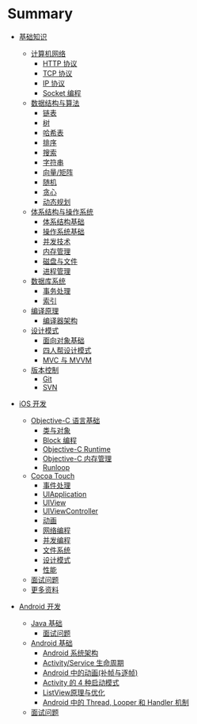 # Summary

* [基础知识](basic/README.md)
    * [计算机网络](basic/network/README.md)
        * [HTTP 协议](basic/network/HTTP.md)
        * [TCP 协议](basic/network/TCP.md)
        * [IP 协议](basic/network/IP.md)
        * [Socket 编程](basic/network/Socket-Programming-Basic.md)
    * [数据结构与算法](basic/algo/README.md)
        * [链表](basic/algo/Linked-List.md)
        * [树](basic/algo/Tree.md)
        * [哈希表](basic/algo/Hash-Table.md)
        * [排序](basic/algo/Sorting.md)
        * [搜索]()
        * [字符串]()
        * [向量/矩阵]()
        * [随机]()
        * [贪心]()
        * [动态规划]()
    * [体系结构与操作系统](basic/arch/README.md)
        * [体系结构基础](basic/arch/Arch.md)
        * [操作系统基础](basic/arch/OS.md)
        * [并发技术](basic/arch/Concurrency.md)
        * [内存管理](basic/arch/Memory-Management.md)
        * [磁盘与文件](basic/arch/Disk-And-File.md)
        * [进程管理]()
    * [数据库系统](basic/db/README.md)
        * [事务处理](basic/db/Transaction.md)
        * [索引](basic/db/DB-Index.md)
    * [编译原理](basic/compiler/README.md)
        * [编译器架构](basic/compiler/Compiler-Arch.md)
    * [设计模式](basic/design/README.md)
        * [面向对象基础](basic/design/OO-Basic.md)
        * [四人帮设计模式](basic/design/GOP.md)
        * [MVC 与 MVVM](basic/design/MVC.md)
    * [版本控制](basic/scm/README.md)
    	* [Git](basic/scm/Git.md)
    	* [SVN](basic/scm/SVN.md)
* [iOS 开发](iOS/README.md)
    * [Objective-C 语言基础](iOS/ObjC-Basic/README.md)
        * [类与对象](iOS/ObjC-Basic/Class.md)
        * [Block 编程](iOS/ObjC-Basic/Block.md)
        * [Objective-C Runtime](iOS/ObjC-Basic/Runtime.md)
        * [Objective-C 内存管理](iOS/ObjC-Basic/MM.md)
        * [Runloop](iOS/ObjC-Basic/Runloop.md)
    * [Cocoa Touch](iOS/Cocoa-Touch/README.md)
        * [事件处理](iOS/Cocoa-Touch/Event-Handling.md)
        * [UIApplication](iOS/Cocoa-Touch/UIApplication.md)
        * [UIView](iOS/Cocoa-Touch/UIView-Basic.md)
        * [UIViewController](iOS/Cocoa-Touch/UIViewController.md)
        * [动画](iOS/Cocoa-Touch/Animation.md)
        * [网络编程](iOS/Cocoa-Touch/Network.md)
        * [并发编程](iOS/Cocoa-Touch/Multithreading.md)
        * [文件系统](iOS/Cocoa-Touch/File-System.md)
        * [设计模式](iOS/Cocoa-Touch/Design.md)
        * [性能](iOS/Cocoa-Touch/Performance.md)
    * [面试问题](iOS/Questions.md)
    * [更多资料](iOS/More.md)

* [Android 开发](Android/README.md)
    * [Java 基础](Android/Java/README.md)
        * [面试问题](Android/Java/Questions.md)
    * [Android 基础](Android/basic/README.md)
        * [Android 系统架构](Android/basic/Android-Arch.md)
        * [Activity/Service 生命周期](Android/basic/Activity-Service-Lifecircle.md)
        * [Android 中的动画(补帧与逐帧)](Android/basic/Android-Animation.md)
        * [Activity 的 4 种启动模式](Android/basic/Android-LaunchMode.md)
        * [ListView原理与优化](Android/basic/ListView-Optimize.md)
        * [Android 中的 Thread, Looper 和 Handler 机制](Android/basic/Android-handler-thread-looper.md)
    * [面试问题](Android/Questions.md)
